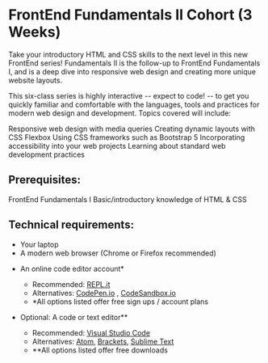 # FrontEnd Fundamentals II Cohort (3 Weeks)

Take your introductory HTML and CSS skills to the next level in this new FrontEnd series! Fundamentals II is the follow-up to FrontEnd Fundamentals I, and is a deep dive into responsive web design and creating more unique website layouts.

This six-class series is highly interactive -- expect to code! -- to get you quickly familiar and comfortable with the languages, tools and practices for modern web design and development.  Topics covered will include:

Responsive web design with media queries
Creating dynamic layouts with CSS Flexbox
Using CSS frameworks such as Bootstrap 5
Incorporating accessibility into your web projects
Learning about standard web development practices

## Prerequisites:
FrontEnd Fundamentals I
Basic/introductory knowledge of HTML & CSS
 
## Technical requirements:
* Your laptop
* A modern web browser (Chrome or Firefox recommended)
- An online code editor account*
    - Recommended: [REPL.it](https://replit.com/)
    - Alternatives: [CodePen.io](https://codepen.io/) , [CodeSandbox.io](https://codesandbox.io/)
    - *All options listed offer free sign ups / account plans

- Optional: A code or text editor**
    - Recommended: [Visual Studio Code](https://code.visualstudio.com/)
    - Alternatives: [Atom](https://atom.io/), [Brackets](http://brackets.io/), [Sublime Text](https://www.sublimetext.com/) 
    - **All options listed offer free downloads